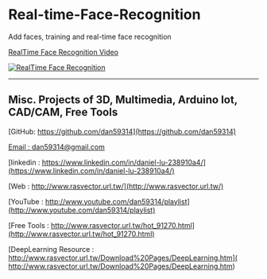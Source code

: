 # Real-time-Face-Recognition
Add faces, training and real-time face recognition



	
[RealTime Face Recognition Video](https://youtu.be/KjnMQEC5LYA)

[![RealTime Face Recognition](https://github.com/dan59314/dlib-FaceSwap/blob/master/faceRecog.png)](https://youtu.be/KjnMQEC5LYA?t=0s "RealTime Face Recognition") 

------------------------------------------------------------------------------------
## Misc. Projects of 3D, Multimedia, Arduino Iot, CAD/CAM, Free Tools

[GitHub: https://github.com/dan59314](https://github.com/dan59314)

[Email : dan59314@gmail.com](dan59314@gmail.com)

[linkedin : https://www.linkedin.com/in/daniel-lu-238910a4/](https://www.linkedin.com/in/daniel-lu-238910a4/)

[Web : http://www.rasvector.url.tw/](http://www.rasvector.url.tw/)

[YouTube : http://www.youtube.com/dan59314/playlist](http://www.youtube.com/dan59314/playlist)

[Free Tools : http://www.rasvector.url.tw/hot_91270.html](http://www.rasvector.url.tw/hot_91270.html)

[DeepLearning Resource : http://www.rasvector.url.tw/Download%20Pages/DeepLearning.htm]( http://www.rasvector.url.tw/Download%20Pages/DeepLearning.htm)
